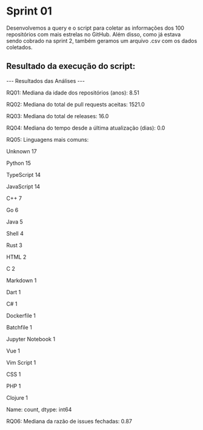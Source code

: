 # Sprint 01

Desenvolvemos a query e o script para coletar as informações dos 100 repositórios com mais estrelas no GitHub. Além disso, como já estava sendo cobrado na sprint 2, também geramos um arquivo .csv com os dados coletados.

## Resultado da execução do script:


--- Resultados das Análises ---

RQ01: Mediana da idade dos repositórios (anos): 8.51

RQ02: Mediana do total de pull requests aceitas: 1521.0

RQ03: Mediana do total de releases: 16.0

RQ04: Mediana do tempo desde a última atualização (dias): 0.0

RQ05: Linguagens mais comuns:

Unknown             17

Python              15

TypeScript          14

JavaScript          14

C++                  7

Go                   6

Java                 5

Shell                4

Rust                 3

HTML                 2

C                    2

Markdown             1

Dart                 1

C#                   1

Dockerfile           1

Batchfile            1

Jupyter Notebook     1

Vue                  1

Vim Script           1

CSS                  1

PHP                  1

Clojure              1

Name: count, dtype: int64

RQ06: Mediana da razão de issues fechadas: 0.87
